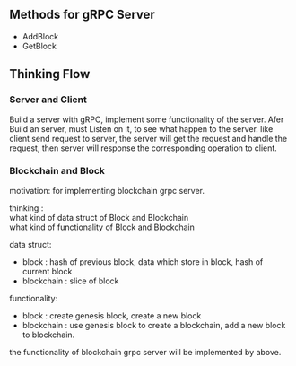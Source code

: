 ## Methods for gRPC Server

- AddBlock
- GetBlock

## Thinking Flow

### Server and Client

Build a server with gRPC, implement some functionality of the server.
Afer Build an server, must Listen on it, to see what happen to the server.
like client send request to server, the server will get the request
and handle the request, then server will response the corresponding operation to client.

### Blockchain and Block

motivation: for implementing blockchain grpc server.

thinking : <br>
what kind of data struct of Block and Blockchain <br>
what kind of functionality of Block and Blockchain <br>

data struct: 
- block : hash of previous block, data which store in block, hash of current block
- blockchain : slice of block

functionality:
- block : create genesis block, create a new block
- blockchain : use genesis block to create a blockchain, add a new block to blockchain.

the functionality of blockchain grpc server will be implemented by above.


